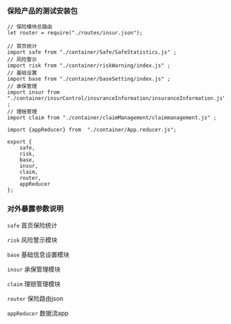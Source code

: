 ### 保险产品的测试安装包
```
// 保险模块总路由
let router = require("./routes/insur.json");

// 首页统计
import safe from "./container/Safe/SafeStatistics.js" ;
// 风险警示
import risk from "./container/riskWarning/index.js" ;
// 基础设置
import base from "./container/baseSetting/index.js" ;
// 承保管理
import insur from "./container/insurControl/insuranceInformation/insuranceInformation.js" ;
// 理赔管理
import claim from "./container/claimManagement/claimmanagement.js" ;

import {appReducer} from  "./container/App.reducer.js";

export {
	safe,
	risk,
	base,
	insur,
	claim,
	router,
	appReducer
};
```
### 对外暴露参数说明

`safe`   首页保险统计

`risk`   风险警示模块

`base`   基础信息设置模块

`insur`   承保管理模块

`claim`   理赔管理模块

`router`   保险路由json 

`appReducer`  数据流app